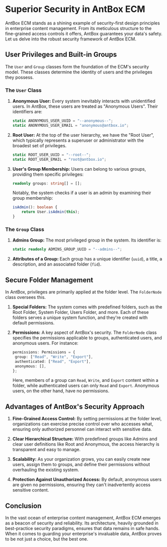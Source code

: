 # Superior Security in AntBox ECM

AntBox ECM stands as a shining example of security-first design principles in enterprise content
management. From its meticulous structure to the fine-grained access controls it offers, AntBox
guarantees your data's safety. Let us delve into the robust security framework of AntBox ECM.

## User Privileges and Built-in Groups

The `User` and `Group` classes form the foundation of the ECM's security model. These classes
determine the identity of users and the privileges they possess.

### The `User` Class

1. **Anonymous User:** Every system inevitably interacts with unidentified users. In AntBox, these
   users are treated as "Anonymous Users". Their identifiers are:

   ```typescript
   static ANONYMOUS_USER_UUID = "--anonymous--";
   static ANONYMOUS_USER_EMAIL = "anonymous@antbox.io";
   ```

2. **Root User:** At the top of the user hierarchy, we have the "Root User", which typically
   represents a superuser or administrator with the broadest set of privileges.

   ```typescript
   static ROOT_USER_UUID = "--root--";
   static ROOT_USER_EMAIL = "root@antbox.io";
   ```

3. **User's Group Membership:** Users can belong to various groups, providing them specific
   privileges:

   ```typescript
   readonly groups: string[] = [];
   ```

   Notably, the system checks if a user is an admin by examining their group membership:

   ```typescript
   isAdmin(): boolean {
       return User.isAdmin(this);
   }
   ```

### The `Group` Class

1. **Admins Group:** The most privileged group in the system. Its identifier is:

   ```typescript
   static readonly ADMINS_GROUP_UUID = "--admins--";
   ```

2. **Attributes of a Group:** Each group has a unique identifier (`uuid`), a title, a description,
   and an associated folder (`fid`).

## Secure Folder Management

In AntBox, privileges are primarily applied at the folder level. The `FolderNode` class oversees
this.

1. **Special Folders:** The system comes with predefined folders, such as the Root Folder, System
   Folder, Users Folder, and more. Each of these folders serves a unique system function, and
   they're created with default permissions.

2. **Permissions:** A key aspect of AntBox's security. The `FolderNode` class specifies the
   permissions applicable to groups, authenticated users, and anonymous users. For instance:

   ```typescript
   permissions: Permissions = {
   	group: ["Read", "Write", "Export"],
   	authenticated: ["Read", "Export"],
   	anonymous: [],
   };
   ```

   Here, members of a group can `Read`, `Write`, and `Export` content within a folder, while
   authenticated users can only `Read` and `Export`. Anonymous users, on the other hand, have no
   permissions.

## Advantages of AntBox's Security Approach

1. **Fine-Grained Access Control:** By setting permissions at the folder level, organizations can
   exercise precise control over who accesses what, ensuring only authorized personnel can interact
   with sensitive data.

2. **Clear Hierarchical Structure:** With predefined groups like Admins and clear user definitions
   like Root and Anonymous, the access hierarchy is transparent and easy to manage.

3. **Scalability:** As your organization grows, you can easily create new users, assign them to
   groups, and define their permissions without overhauling the existing system.

4. **Protection Against Unauthorized Access:** By default, anonymous users are given no permissions,
   ensuring they can't inadvertently access sensitive content.

## Conclusion

In the vast ocean of enterprise content management, AntBox ECM emerges as a beacon of security and
reliability. Its architecture, heavily grounded in best-practice security paradigms, ensures that
data remains in safe hands. When it comes to guarding your enterprise's invaluable data, AntBox
proves to be not just a choice, but the best one.
